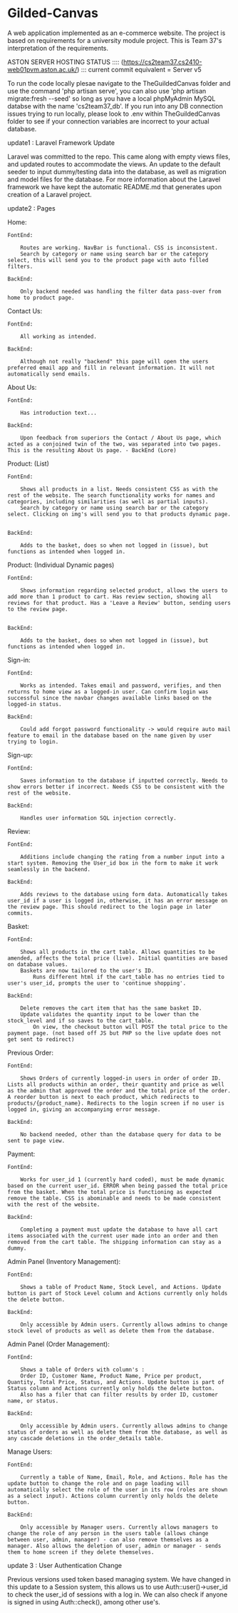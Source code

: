 # Gilded-Canvas
A web application implemented as an e-commerce website. The project is based on requirements for a university module project. This is Team 37's interpretation of the requirements.

ASTON SERVER HOSTING STATUS :::: (https://cs2team37.cs2410-web01pvm.aston.ac.uk/) ::: current commit equivalent = Server v5

To run the code locally plesae navigate to the TheGuildedCanvas folder and use the command 'php artisan serve', you can also use 'php artisan migrate:fresh --seed' so long as you have a local phpMyAdmin MySQL databse with the name 'cs2team37_db'. If you run into any DB connection issues trying to run locally, please look to .env within TheGuildedCanvas folder to see if your connection variables are incorrect to your actual database.

update1 : Laravel Framework Update

Laravel was committed to the repo. This came along with empty views files, and updated routes to accommodate the views. An update to the default seeder to input dummy/testing data into the database, as well as migration and model files for the database. For more information about the Laravel framework we have kept the automatic README.md that generates upon creation of a Laravel project.

update2 : Pages

Home: 

	FontEnd:

		Routes are working. NavBar is functional. CSS is inconsistent.
		Search by category or name using search bar or the category select, this will send you to the product page with auto filled filters.

	BackEnd:

		Only backend needed was handling the filter data pass-over from home to product page.

Contact Us:

	FontEnd:

		All working as intended.

	BackEnd:

		Although not really "backend" this page will open the users preferred email app and fill in relevant information. It will not automatically send emails.

About Us:

	FontEnd:

		Has introduction text...

	BackEnd:

		Upon feedback from superiors the Contact / About Us page, which acted as a conjoined twin of the two, was separated into two pages. This is the resulting About Us page. - BackEnd (Lore)

Product: (List)

	FontEnd:
	
		Shows all products in a list. Needs consistent CSS as with the rest of the website. The search functionality works for names and categories, including similarities (as well as partial inputs).
		Search by category or name using search bar or the category select. Clicking on img's will send you to that products dynamic page.


	BackEnd:
	
		Adds to the basket, does so when not logged in (issue), but functions as intended when logged in. 
  
Product: (Individual Dynamic pages)

	FontEnd:
	
		Shows information regarding selected product, allows the users to add more than 1 product to cart. Has review section, showing all reviews for that product. Has a 'Leave a Review' button, sending users to the review page.


	BackEnd:
	
		Adds to the basket, does so when not logged in (issue), but functions as intended when logged in. 

Sign-in:

	FontEnd:

		Works as intended. Takes email and password, verifies, and then returns to home view as a logged-in user. Can confirm login was successful since the navbar changes available links based on the logged-in status.

	BackEnd:
		
 		Could add forgot password functionality -> would require auto mail feature to email in the database based on the name given by user trying to login.

Sign-up:

	FontEnd:
		
 		Saves information to the database if inputted correctly. Needs to show errors better if incorrect. Needs CSS to be consistent with the rest of the website.

	BackEnd:

 		Handles user information SQL injection correctly. 

Review:

	FontEnd:

 		Additions include changing the rating from a number input into a start system. Removing the User_id box in the form to make it work seamlessly in the backend. 

	BackEnd:

		Adds reviews to the database using form data. Automatically takes user_id if a user is logged in, otherwise, it has an error message on the review page. This should redirect to the login page in later commits.
  
Basket:

	FontEnd:

 		Shows all products in the cart table. Allows quantities to be amended, affects the total price (live). Initial quantities are based on database values.
   		Baskets are now tailored to the user's ID.
     		Runs different html if the cart_table has no entries tied to user's user_id, prompts the user to 'continue shopping'.

	BackEnd:

 		Delete removes the cart item that has the same basket ID.
   		Update validates the quantity input to be lower than the stock_level and if so saves to the cart_table.
     		On view, the checkout button will POST the total price to the payment page. (not based off JS but PHP so the live update does not get sent to redirect)

Previous Order:

	FontEnd:

 		Shows Orders of currently logged-in users in order of order ID. Lists all products within an order, their quantity and price as well as the admin that approved the order and the total price of the order. A reorder button is next to each product, which redirects to products/{product_name}. Redirects to the login screen if no user is logged in, giving an accompanying error message.

	BackEnd:

		No backend needed, other than the database query for data to be sent to page view.

Payment:

	FontEnd:

 		Works for user_id 1 (currently hard coded), must be made dynamic based on the current user_id. ERROR when being passed the total price from the basket. When the total price is functioning as expected remove the table. CSS is abominable and needs to be made consistent with the rest of the website.

	BackEnd:

		Completing a payment must update the database to have all cart items associated with the current user made into an order and then removed from the cart table. The shipping information can stay as a dummy.

Admin Panel (Inventory Management):

	FontEnd:

 		Shows a table of Product Name, Stock Level, and Actions. Update button is part of Stock Level column and Actions currently only holds the delete button.

	BackEnd:

		Only accessible by Admin users. Currently allows admins to change stock level of products as well as delete them from the database.

Admin Panel (Order Management):

	FontEnd:

 		Shows a table of Orders with column's : 
		Order ID, Customer Name, Product Name, Price per product, Quantity, Total Price, Status, and Actions. Update button is part of Status column and Actions currently only holds the delete button.
		Also has a filer that can filter results by order ID, customer name, or status.

	BackEnd:

		Only accessible by Admin users. Currently allows admins to change status of orders as well as delete them from the database, as well as any cascade deletions in the order_details table.

Manage Users:

	FontEnd:

 		Currently a table of Name, Email, Role, and Actions. Role has the update button to change the role and on page loading will automatically select the role of the user in its row (roles are shown as a select input). Actions column currently only holds the delete button.

	BackEnd:

		Only accessible by Manager users. Currently allows managers to change the role of any person in the users table (allows change between user, admin, manager) - can also remove themselves as a manager. Also allows the deletion of user, admin or manager - sends them to home screen if they delete themselves.
		

update 3 : User Authentication Change

Previous versions used token based managing system. We have changed in this update to a Session system, this allows us to use Auth::user()->user_id to check the user_id of sessions with a log in. We can also check if anyone is signed in using Auth::check(), among other use's.
